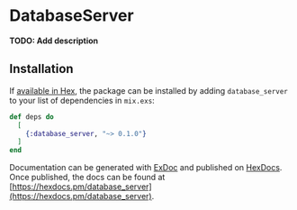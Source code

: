 # DatabaseServer

**TODO: Add description**

## Installation

If [available in Hex](https://hex.pm/docs/publish), the package can be installed
by adding `database_server` to your list of dependencies in `mix.exs`:

```elixir
def deps do
  [
    {:database_server, "~> 0.1.0"}
  ]
end
```

Documentation can be generated with [ExDoc](https://github.com/elixir-lang/ex_doc)
and published on [HexDocs](https://hexdocs.pm). Once published, the docs can
be found at [https://hexdocs.pm/database_server](https://hexdocs.pm/database_server).

